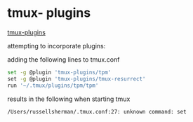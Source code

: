 # tmux- plugins

[tmux-plugins](https://github.com/tmux-plugins)

attempting to incorporate plugins:

adding the following lines to tmux.conf

```sh
set -g @plugin ​'tmux-plugins/tpm'​
​set -g @plugin ​'tmux-plugins/tmux-resurrect'​
​run ​'~/.tmux/plugins/tpm/tpm'
```

results in the following when starting tmux

```sh
/Users/russellsherman/.tmux.conf:27: unknown command: ​set
```
